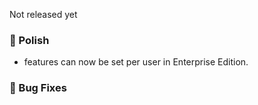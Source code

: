 Not released yet

### 💅 Polish
- features can now be set per user in Enterprise Edition.

### 🐛 Bug Fixes
